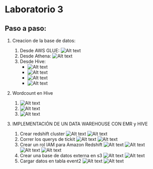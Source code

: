 # Laboratorio 3

## Paso a paso:

1. Creacion de la base de datos:
   1. Desde AWS GLUE:
   ![Alt text](image.png)
    2. Desde Athena:
    ![Alt text](image-1.png)
    3. Desde Hive:
        * ![Alt text](image-2.png)
        * ![Alt text](image-3.png)
        * ![Alt text](image-4.png)
        * ![Alt text](image-5.png)
2. Wordcount en Hive
   1. ![Alt text](image-6.png)
   2. ![Alt text](image-7.png)
   3. ![Alt text](image-8.png)

3.  IMPLEMENTACIÓN DE UN DATA WAREHOUSE CON EMR y HIVE
    1. Crear redshift cluster
        ![Alt text](image-9.png)
        ![Alt text](image-10.png)
    2. Correr los querys de tickit
        ![Alt text](image-11.png)
        ![Alt text](image-12.png)
    3. Crear un rol IAM para Amazon Redshift
    ![Alt text](image-13.png)
    ![Alt text](image-14.png)
    ![Alt text](image-15.png)
    ![Alt text](image-16.png)
    4. Crear una base de datos externa en s3
    ![Alt text](image-17.png)
    ![Alt text](image-18.png)
    5. Cargar datos en tabla event2
    ![Alt text](image-19.png)
    ![Alt text](image-20.png)
